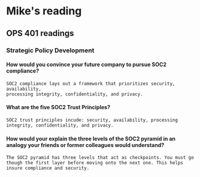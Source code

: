 # Mike's reading

## OPS 401 readings

### Strategic Policy Development

#### How would you convince your future company to pursue SOC2 compliance?
    SOC2 compliance lays out a framework that prioritizes security, availability,
    processing integrity, confidentiality, and privacy. 
#### What are the five SOC2 Trust Principles?
    SOC2 trust principles incude: security, availability, processing integrity, confidentiality, and privacy.
#### How would your explain the three levels of the SOC2 pyramid in an analogy your friends or former colleagues would understand?
    The SOC2 pyramid has three levels that act as checkpoints. You must go though the first layer before moving onto the next one. This helps insure compliance and security.
